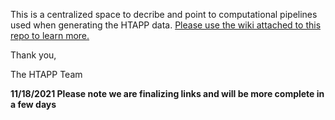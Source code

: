 This is a centralized space to decribe and point to computational pipelines used when generating the HTAPP data. [Please use the wiki attached to this repo to learn more.](https://github.com/klarman-cell-observatory/HTAPP-Pipelines/wiki)

Thank you,

The HTAPP Team

**11/18/2021 Please note we are finalizing links and will be more complete in a few days**
